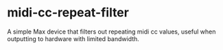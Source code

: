# midi-cc-repeat-filter
A simple Max device that filters out repeating midi cc values, useful when outputting to hardware with limited bandwidth.
